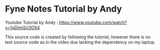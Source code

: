 # Fyne Notes Tutorial by Andy

Youtube Tutorial by Andy : https://www.youtube.com/watch?v=1qDimQU3OX4

This source code is created by following the tutorial, however there is no test source code as in the video due lacking the dependency on my laptop.
